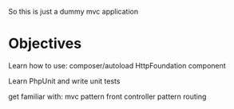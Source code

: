 So this is just a dummy mvc application

Objectives
==========
Learn how to use:
composer/autoload
HttpFoundation component

Learn PhpUnit and write unit tests


get familiar with:
mvc pattern
front controller pattern
routing



